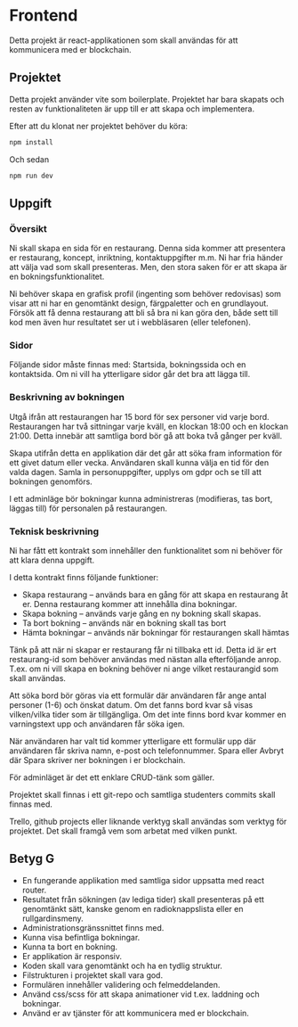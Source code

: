 # Frontend

Detta projekt är react-applikationen som skall användas för att kommunicera med er blockchain.

## Projektet

Detta projekt använder vite som boilerplate. Projektet har bara skapats och resten av funktionaliteten är upp till er att skapa och implementera.

Efter att du klonat ner projektet behöver du köra:

```bash
npm install
```

Och sedan

```bash
npm run dev
```

## Uppgift

### Översikt

Ni skall skapa en sida för en restaurang. Denna sida kommer att presentera er restaurang, koncept, inriktning, kontaktuppgifter m.m. Ni har fria händer att välja vad som skall presenteras. Men, den stora saken för er att skapa är en bokningsfunktionalitet.

Ni behöver skapa en grafisk profil (ingenting som behöver redovisas) som visar att ni har en genomtänkt design, färgpaletter och en grundlayout. Försök att få denna restaurang att bli så bra ni kan göra den, både sett till kod men även hur resultatet ser ut i webbläsaren (eller telefonen).

### Sidor

Följande sidor måste finnas med: Startsida, bokningssida och en kontaktsida. Om ni vill ha ytterligare sidor går det bra att lägga till.

### Beskrivning av bokningen

Utgå ifrån att restaurangen har 15 bord för sex personer vid varje bord. Restaurangen har två sittningar varje kväll, en klockan 18:00 och en klockan 21:00. Detta innebär att samtliga bord bör gå att boka två gånger per kväll.

Skapa utifrån detta en applikation där det går att söka fram information för ett givet datum eller vecka. Användaren skall kunna välja en tid för den valda dagen. Samla in personuppgifter, upplys om gdpr och se till att bokningen genomförs.

I ett adminläge bör bokningar kunna administreras (modifieras, tas bort, läggas till) för personalen på restaurangen.

### Teknisk beskrivning

Ni har fått ett kontrakt som innehåller den funktionalitet som ni behöver för att klara denna uppgift.

I detta kontrakt finns följande funktioner:

- Skapa restaurang – används bara en gång för att skapa en restaurang åt er. Denna restaurang kommer att innehålla dina bokningar.
- Skapa bokning – används varje gång en ny bokning skall skapas.
- Ta bort bokning – används när en bokning skall tas bort
- Hämta bokningar – används när bokningar för restaurangen skall hämtas

Tänk på att när ni skapar er restaurang får ni tillbaka ett id. Detta id är ert restaurang-id som behöver användas med nästan alla efterföljande anrop. T.ex. om ni vill skapa en bokning behöver ni ange vilket restaurangid som skall användas.

Att söka bord bör göras via ett formulär där användaren får ange antal personer (1-6) och önskat datum. Om det fanns bord kvar så visas vilken/vilka tider som är tillgängliga. Om det inte finns bord kvar kommer en varningstext upp och användaren får söka igen.

När användaren har valt tid kommer ytterligare ett formulär upp där användaren får skriva namn, e-post och telefonnummer. Spara eller Avbryt där Spara skriver ner bokningen i er blockchain.

För adminläget är det ett enklare CRUD-tänk som gäller.

Projektet skall finnas i ett git-repo och samtliga studenters commits skall finnas med.

Trello, github projects eller liknande verktyg skall användas som verktyg för projektet. Det skall framgå vem som arbetat med vilken punkt.

## Betyg G

- En fungerande applikation med samtliga sidor uppsatta med react router.
- Resultatet från sökningen (av lediga tider) skall presenteras på ett genomtänkt sätt, kanske genom en radioknappslista eller en rullgardinsmeny.
- Administrationsgränssnittet finns med.
- Kunna visa befintliga bokningar.
- Kunna ta bort en bokning.
- Er applikation är responsiv.
- Koden skall vara genomtänkt och ha en tydlig struktur.
- Filstrukturen i projektet skall vara god.
- Formulären innehåller validering och felmeddelanden.
- Använd css/scss för att skapa animationer vid t.ex. laddning och bokningar.
- Använd er av tjänster för att kommunicera med er blockchain.